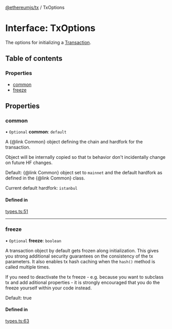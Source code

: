 [@ethereumjs/tx](../README.md) / TxOptions

# Interface: TxOptions

The options for initializing a [Transaction](../classes/Transaction.md).

## Table of contents

### Properties

- [common](TxOptions.md#common)
- [freeze](TxOptions.md#freeze)

## Properties

### common

• `Optional` **common**: `default`

A {@link Common} object defining the chain and hardfork for the transaction.

Object will be internally copied so that tx behavior don't incidentally
change on future HF changes.

Default: {@link Common} object set to `mainnet` and the default hardfork as defined in the {@link Common} class.

Current default hardfork: `istanbul`

#### Defined in

[types.ts:51](https://github.com/ethereumjs/ethereumjs-monorepo/blob/master/packages/tx/src/types.ts#L51)

---

### freeze

• `Optional` **freeze**: `boolean`

A transaction object by default gets frozen along initialization. This gives you
strong additional security guarantees on the consistency of the tx parameters.
It also enables tx hash caching when the `hash()` method is called multiple times.

If you need to deactivate the tx freeze - e.g. because you want to subclass tx and
add aditional properties - it is strongly encouraged that you do the freeze yourself
within your code instead.

Default: true

#### Defined in

[types.ts:63](https://github.com/ethereumjs/ethereumjs-monorepo/blob/master/packages/tx/src/types.ts#L63)
